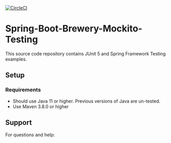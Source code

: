[![CircleCI](https://dl.circleci.com/status-badge/img/gh/syedincharge/brewery-mockito-testing/tree/master.svg?style=svg)](https://dl.circleci.com/status-badge/redirect/gh/syedincharge/brewery-mockito-testing/tree/master)
# Spring-Boot-Brewery-Mockito-Testing

This source code repository contains JUnit 5 and Spring Framework Testing examples.

## Setup
### Requirements
* Should use Java 11 or higher. Previous versions of Java are un-tested.
* Use Maven 3.8.0 or higher

## Support
For questions and help:

